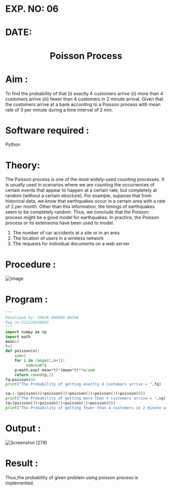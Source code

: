 # EXP. NO: 06

# DATE: 
# <p align = "center"> Poisson Process </p>


# Aim : 
To find the probability of that  (i) exactly 4 customers arrive (ii) more than 4 customers arrive (iii) fewer than 4 customers in 2 minute  arrival. Given that the customers arrive at a bank according to a Poisson process with mean rate of 3 per minute  during a time interval of 2 min. 


# Software required :  

Python

# Theory:

The Poisson process is one of the most widely-used counting processes. It is usually used in scenarios where we are counting the occurrences of certain events that appear to happen at a certain rate, but completely at random (without a certain structure). For example, suppose that from historical data, we know that earthquakes occur in a certain area with a rate of 2 per month. Other than this information, the timings of earthquakes seem to be completely random. Thus, we conclude that the Poisson process might be a good model for earthquakes. In practice, the Poisson process or its extensions have been used to model.

1. The number of car accidents at a site or in an area
2. The location of users in a wireless network
3. The requests for individual documents on a web server

 
# Procedure :

![image](https://user-images.githubusercontent.com/104613195/171325180-eaf80506-545c-4f35-878a-1e95aa0e81e3.png)



# Program :
```python
"""
Developed by: SHAIK KHADAR BASHA
Reg no:212220230045
"""
import numpy as np
import math
mean=3
t=2
def poisson(n):
    sum=1
    for i in range(1,n+1):
         sum=sum*i 
    p=math.exp(-mean*t)*(mean*t)**n/sum
    return round(p,2) 
fq=poisson(4)
print("The Probability of getting exactly 4 customers arrive = ",fq)

sq=1-(poisson(4)+poisson(3)+poisson(2)+poisson(1)+poisson(0)) 
print("The Probability of getting more than 4 customers arrive = ",sq)
tq=(poisson(3)+poisson(2)+poisson(1)+poisson(0))
print("The Probability of getting fewer than 4 customers in 2 minute arrival = ",tq)
```

 

# Output : 
![Screenshot (279)](https://user-images.githubusercontent.com/75243072/172534244-fde6f6e2-fa16-4695-8ce3-33da4a75f237.png)

# Result :
Thus,the probability of given problem using poisson process is implemented.

